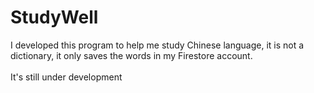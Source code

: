 # StudyWell
I developed this program to help me study Chinese language, it is not a dictionary, it only saves the words in my Firestore account.<br>
<br>It's still under development
